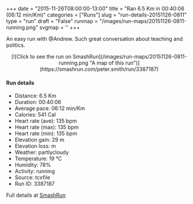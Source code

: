 +++
date = "2015-11-26T08:00:00-13:00"
title = "Ran 6.5 Km in 00:40:06 (06:12 min/Km)"
categories = ["Runs"]
slug = "run-details-20151126-0811"
type = "run"
draft = "False"
runmap = "/images/run-maps/20151126-0811-running.png"
svgmap = '<polyline points="0 55, 0 58, 0 61, 2 61, 15 47, 21 44, 26 43, 32 46, 33 46, 38 42, 39 39, 45 39, 59 40, 63 41, 67 43, 76 51, 83 55, 92 56, 100 55, 92 56, 82 54, 76 51, 66 42, 60 40, 38 39, 37 42, 33 46, 26 43">'
+++

An easy run with @Andrew. Such great conversation about teaching and politics. 



<!--more-->

<center>
[![Click to see the run on SmashRun](/images/run-maps/20151126-0811-running.png "A map of this run")](https://smashrun.com/peter.smith/run/3387187)
</center>

#### Run details

* Distance: 6.5 Km
* Duration: 00:40:06
* Average pace: 06:12 min/Km
* Calories: 541 Cal
* Heart rate (ave): 135 bpm
* Heart rate (max): 135 bpm
* Heart rate (min): 135 bpm
* Elevation gain: 29 m
* Elevation loss:  m
* Weather: partlycloudy
* Temperature: 19 &deg;C
* Humidity: 78%
* Activity: running
* Source: tcxfile
* Run ID: 3387187

Full details at [SmashRun](https://smashrun.com/peter.smith/run/3387187)